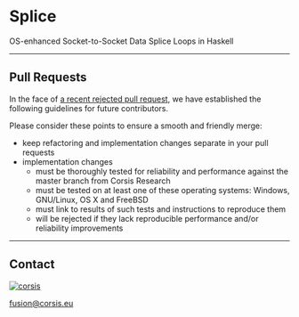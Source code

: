 # Splice

OS-enhanced Socket-to-Socket Data Splice Loops in Haskell

----

## Pull Requests

In the face of [a recent rejected pull request](https://github.com/corsis/splice/pull/1), we have established
the following guidelines for future contributors.

Please consider these points to ensure a smooth and friendly merge:

 - keep refactoring and implementation changes separate in your pull requests
 - implementation changes
   - must be thoroughly tested for reliability and performance against the master branch from Corsis Research
   - must be tested on at least one of these operating systems: Windows, GNU/Linux, OS X and FreeBSD
   - must link to results of such tests and instructions to reproduce them
   - will be rejected if they lack reproducible performance and/or reliability improvements

----

## Contact

[![corsis]](https://github.com/corsis/)

[fusion@corsis.eu](mailto:fusion@corsis.eu)

[corsis]: http://portfusion.sourceforge.net/i/l100.png "Corsis Research"